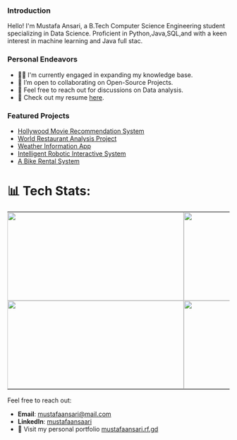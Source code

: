 ### Introduction
Hello! I'm Mustafa Ansari, a B.Tech Computer Science Engineering student specializing in Data Science. Proficient in Python,Java,SQL,and with a keen interest in machine learning and Java full stac.

### Personal Endeavors

* 👨‍💻 I'm currently engaged in expanding my knowledge base.
* 👯 I’m open to collaborating on Open-Source Projects.
* 💬 Feel free to reach out for discussions on Data analysis.
* 📄 Check out my resume [here](https://mustafaansari.rf.gd/resume.pdf).




### Featured Projects
* [Hollywood Movie Recommendation System](https://github.com/mustafaansarii/Movie-Recommendation-System.)
* [World Restaurant Analysis Project](https://github.com/mustafaansarii/Restaurant_Data_Analysis)
* [Weather Information App](https://github.com/mustafaansarii/Weather-App)
* [Intelligent Robotic Interactive System](https://github.com/mustafaansarii/IRIS-AI)
* [A Bike Rental System](https://github.com/mustafaansarii/A-Bike-Rental-System)



# 📊 Tech Stats:
<table style="border-collapse: collapse; width: 100%; border: none;">
  <tr>
    <td style="padding: 0; border: none;"><img src="https://leetcard.jacoblin.cool/mustafaansari?theme=forest&font=Baloo%20Bhai%202" width="400" height="200" /></td>
    <td style="padding: 0; border: none;"><img src="https://github-readme-streak-stats.herokuapp.com/?user=mustafaansarii&theme=dark&hide_border=false" width="400" height="200" /></td>
  </tr>
  <tr>
    <td style="padding: 0; border: none;"><img src="https://github-readme-stats.vercel.app/api?username=mustafaansarii&theme=dark&hide_border=false&include_all_commits=false&count_private=false" width="400" height="200" /></td>
    <td style="padding: 0; border: none;"><img src="https://github-readme-stats.vercel.app/api/top-langs/?username=mustafaansarii&theme=dark&hide_border=false&include_all_commits=false&count_private=false&layout=compact" width="360" height="200" /></td>
  </tr>
</table>





Feel free to reach out:

- **Email**: [mustafaansari@mail.com](mailto:mustafaansari@mail.com)
- **LinkedIn**: [mustafaansaari](https://www.linkedin.com/in/mustafaansaari/)
- 🚀 Visit my personal portfolio [mustafaansari.rf.gd](https://mustafaansari.rf.gd/)
